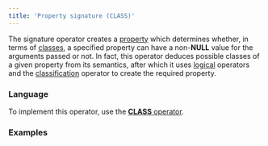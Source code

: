 ```yaml
---
title: 'Property signature (CLASS)'
---
```


The signature operator creates a [property](Properties.md) which determines whether, in terms of [classes](Classes.md), a specified property can have a non-**NULL** value for the arguments passed or not. In fact, this operator deduces possible classes of a given property from its semantics, after which it uses [logical](Logical_operators_AND_OR_NOT_XOR.md) operators and the [classification](Classification_IS_AS.md) operator to create the required property.

### Language

To implement this operator, use the [**CLASS** operator](CLASS_operator.md).

### Examples


